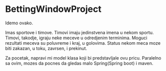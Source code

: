 # BettingWindowProject

Idemo ovako.  

Imas sportove i timove. Timovi imaju jedinstvena imena u nekom sportu. Timovi, takodje, igraju neke meceve u odredjenim terminima. 
Moguci rezultati meceva su poluvreme i kraj, u golovima. Status nekom meca moze biti zakazan, u toku, zavrsen, i prekinut.

Za pocetak, napravi mi model klasa koji bi predstavljale ovu pricu. Paralelno sa ovim, mozes da pocnes da gledas malo Spring(Spring boot) i maven.
